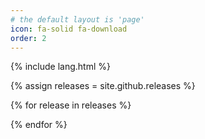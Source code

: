 ```yaml
---
# the default layout is 'page'
icon: fa-solid fa-download
order: 2
---
```


{% include lang.html %}

{% assign releases = site.github.releases %}

{% for release in releases %}

{% endfor %}
